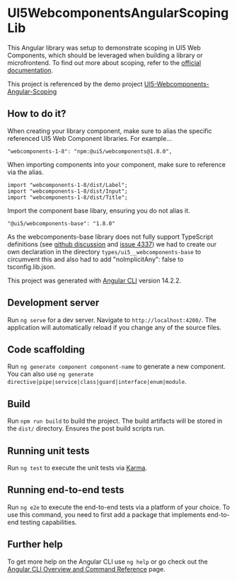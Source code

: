 # UI5WebcomponentsAngularScopingLib
This Angular library was setup to demonstrate scoping in UI5 Web Components, which should be leveraged when building a library or microfrontend.  To find out more about scoping, refer to the [official documentation](https://sap.github.io/ui5-webcomponents/playground/advanced/scoping/). 

This project is referenced by the demo project [UI5-Webcomponents-Angular-Scoping](https://github.com/Logical-Star-Consulting/UI5-Webcomponents-Angular-Scoping)

## How to do it?
When creating your library component, make sure to alias the specific referenced UI5 Web Component libraries. For example...
```
"webcomponents-1-8": "npm:@ui5/webcomponents@1.8.0",
```

When importing components into your component, make sure to reference via the alias.
```
import "webcomponents-1-8/dist/Label";
import "webcomponents-1-8/dist/Input";
import "webcomponents-1-8/dist/Title";
```

Import the component base libary, ensuring you do not alias it.  
```
"@ui5/webcomponents-base": "1.8.0"
```

As the webcomponents-base library does not fully support TypeScript definitions (see [github discussion](https://github.com/SAP/ui5-webcomponents-react/discussions/1136) and [issue 4337](https://github.com/SAP/ui5-webcomponents/issues/4337)) we had to create our own declaration in the directory ```types/ui5__webcomponents-base``` to circumvent this and also had to add "noImplicitAny": false to tsconfig.lib.json.   

This project was generated with [Angular CLI](https://github.com/angular/angular-cli) version 14.2.2.

## Development server

Run `ng serve` for a dev server. Navigate to `http://localhost:4200/`. The application will automatically reload if you change any of the source files.

## Code scaffolding

Run `ng generate component component-name` to generate a new component. You can also use `ng generate directive|pipe|service|class|guard|interface|enum|module`.

## Build

Run `npm run build` to build the project. The build artifacts will be stored in the `dist/` directory.  Ensures the post build scripts run.   

## Running unit tests

Run `ng test` to execute the unit tests via [Karma](https://karma-runner.github.io).

## Running end-to-end tests

Run `ng e2e` to execute the end-to-end tests via a platform of your choice. To use this command, you need to first add a package that implements end-to-end testing capabilities.

## Further help

To get more help on the Angular CLI use `ng help` or go check out the [Angular CLI Overview and Command Reference](https://angular.io/cli) page.
